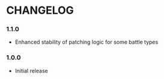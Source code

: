 # CHANGELOG

### 1.1.0

- Enhanced stability of patching logic for some battle types

### 1.0.0

- Initial release
